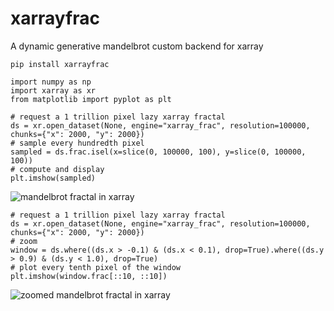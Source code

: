 # xarrayfrac

A dynamic generative mandelbrot custom backend for xarray

```
pip install xarrayfrac
```

```
import numpy as np
import xarray as xr
from matplotlib import pyplot as plt

# request a 1 trillion pixel lazy xarray fractal
ds = xr.open_dataset(None, engine="xarray_frac", resolution=100000, chunks={"x": 2000, "y": 2000})
# sample every hundredth pixel
sampled = ds.frac.isel(x=slice(0, 100000, 100), y=slice(0, 100000, 100))
# compute and display
plt.imshow(sampled)
```
![mandelbrot fractal in xarray](https://raw.githubusercontent.com/benjaminleighton/xarray_frac/main/frac1.png)

```
# request a 1 trillion pixel lazy xarray fractal
ds = xr.open_dataset(None, engine="xarray_frac", resolution=100000, chunks={"x": 2000, "y": 2000})
# zoom 
window = ds.where((ds.x > -0.1) & (ds.x < 0.1), drop=True).where((ds.y > 0.9) & (ds.y < 1.0), drop=True)
# plot every tenth pixel of the window
plt.imshow(window.frac[::10, ::10])
```

![zoomed mandelbrot fractal in xarray](https://raw.githubusercontent.com/benjaminleighton/xarray_frac/main/frac2.png)
